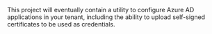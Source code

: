 This project will eventually contain a utility to configure Azure AD applications in your tenant, including the ability to upload self-signed certificates to be used as credentials.
